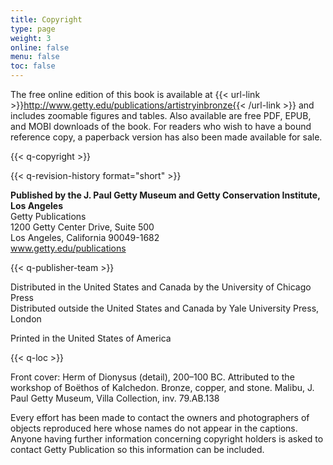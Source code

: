 ```yaml
---
title: Copyright
type: page
weight: 3
online: false
menu: false
toc: false
---
```


The free online edition of this book is available at {{< url-link >}}http://www.getty.edu/publications/artistryinbronze{{< /url-link >}} and includes zoomable figures and tables. Also available are free PDF, EPUB, and MOBI downloads of the book. For readers who wish to have a bound reference copy, a paperback version has also been made available for sale.

{{< q-copyright >}}

{{< q-revision-history format="short" >}}

**Published by the J. Paul Getty Museum and Getty Conservation Institute, Los Angeles**<br />
Getty Publications<br />
1200 Getty Center Drive, Suite 500<br />
Los Angeles, California 90049-1682<br />
www.getty.edu/publications

{{< q-publisher-team >}}

Distributed in the United States and Canada by the University of Chicago Press<br />
Distributed outside the United States and Canada by Yale University Press, London

Printed in the United States of America

{{< q-loc >}}

Front cover: Herm of Dionysus (detail), 200–100 BC. Attributed to the workshop of Boëthos of Kalchedon. Bronze, copper, and stone. Malibu, J. Paul Getty Museum, Villa Collection, inv. 79.AB.138

Every effort has been made to contact the owners and photographers of objects reproduced here whose names do not appear in the captions. Anyone having further information concerning copyright holders is asked to contact Getty Publication so this information can be included.
